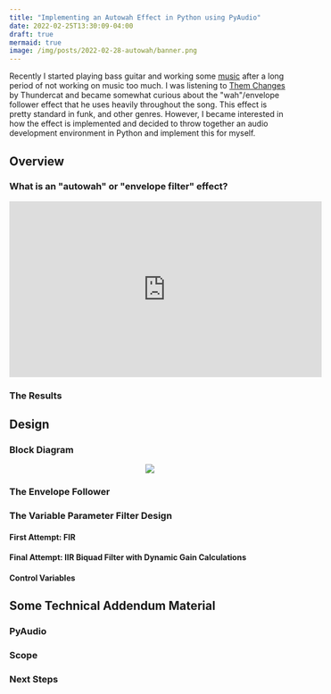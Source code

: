 ```yaml
---
title: "Implementing an Autowah Effect in Python using PyAudio"
date: 2022-02-25T13:30:09-04:00
draft: true
mermaid: true
image: /img/posts/2022-02-28-autowah/banner.png
---
```


Recently I started playing bass guitar and working some [music](/music) after a long period of not working on music too much. I was listening to [Them Changes](https://www.youtube.com/watch?v=GNCd_ERZvZM) by Thundercat and became somewhat curious about the "wah"/envelope follower effect that he uses heavily throughout the song. This effect is pretty standard in funk, and other genres. However, I became interested in how the effect is implemented and decided to throw together an audio development environment in Python and implement this for myself.

<!--more-->

## Overview
### What is an "autowah" or "envelope filter" effect?


<center>
<iframe width="560" height="315" src="https://www.youtube.com/embed/Zn-1AElwc_4" title="YouTube video player" frameborder="0" allow="accelerometer; autoplay; clipboard-write; encrypted-media; gyroscope; picture-in-picture" allowfullscreen></iframe>
</center>

### The Results

## Design

### Block Diagram

<center>

![](/img/posts/2022-02-28-autowah/autowah-block-diagram.drawio.png)

</center>

### The Envelope Follower

### The Variable Parameter Filter Design

#### First Attempt: FIR

#### Final Attempt: IIR Biquad Filter with Dynamic Gain Calculations

#### Control Variables

## Some Technical Addendum Material

### PyAudio

### Scope

### Next Steps

